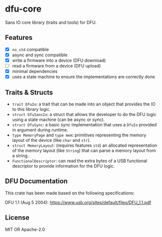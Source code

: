 dfu-core
========

Sans IO core library (traits and tools) for DFU.

Features
--------

 -  [x] `no_std` compatible
 -  [x] async and sync compatible
 -  [x] write a firmware into a device (DFU download)
 -  [ ] read a firmware from a device (DFU upload)
 -  [x] minimal dependencies
 -  [x] uses a state machine to ensure the implementations are correctly done

Traits & Structs
----------------

 -  `trait DfuIo`: a trait that can be made into an object that provides the IO
    to this library logic.
 -  `struct DfuSansIo`: a struct that allows the developer to do the DFU logic
    using a state machine (can be async or sync).
 -  `struct DfuSync`: a basic sync implementation that uses a `DfuIo` provided
    in argument during runtime.
 -  `type MemoryPage` and `type mem`: primitives representing the memory layout
    of the device (like `char` and `str`).
 -  `struct MemoryLayout`: (requires features `std`) an allocated
    representation of the memory layout (like `String`) that can parse a
    memory layout from a string.
 -  `FunctionalDescriptor`: can read the extra bytes of a USB functional
    descriptor to provide information for the DFU logic.

DFU Documentation
-----------------

This crate has been made based on the following specifications:

DFU 1.1 (Aug 5 2004): https://www.usb.org/sites/default/files/DFU_1.1.pdf

License
-------

MIT OR Apache-2.0
